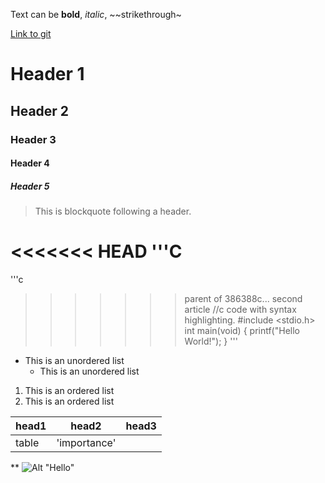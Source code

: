 Text can be **bold**, _italic_, ~~strikethrough~

[Link to git](https://github.com)

# Header 1
## Header 2
### Header 3
#### Header 4
##### Header 5

> This is blockquote following a header.


<<<<<<< HEAD
'''C
=======
'''c
>>>>>>> parent of 386388c... second article
//c code with syntax highlighting.
#include <stdio.h>
int main(void) {
	printf("Hello World!");
}
'''

* This is an unordered list
	* This is an unordered list


1. This is an ordered list
2. This is an ordered list


|head1  |head2       |head3  |
|:------|------------|-------|
|table  |'importance'|       |


**
![Alt "Hello"](https://guides.github.com/activites/hello-world/branching.png)

